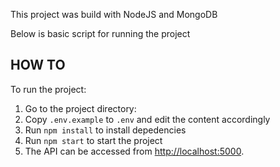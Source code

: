 This project was build with NodeJS and MongoDB

Below is basic script for running the project

## HOW TO

To run the project:

1.  Go to the project directory:
2.  Copy `.env.example` to `.env` and edit the content accordingly
3.  Run `npm install` to install depedencies
4.  Run `npm start` to start the project
5.  The API can be accessed from [http://localhost:5000](http://localhost:5000).
